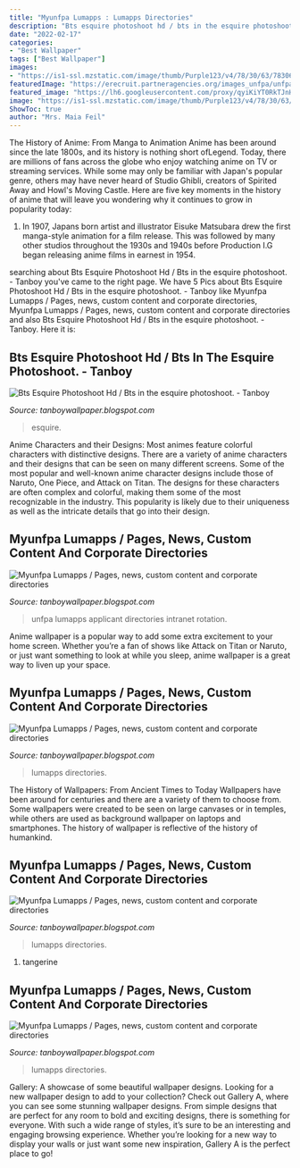 ```yaml
---
title: "Myunfpa Lumapps : Lumapps Directories"
description: "Bts esquire photoshoot hd / bts in the esquire photoshoot."
date: "2022-02-17"
categories:
- "Best Wallpaper"
tags: ["Best Wallpaper"]
images:
- "https://is1-ssl.mzstatic.com/image/thumb/Purple123/v4/78/30/63/78306304-0d42-7c31-c830-17b856918310/pr_source.png/643x0w.jpg"
featuredImage: "https://erecruit.partneragencies.org/images_unfpa/unfpalogo_extension.gif"
featured_image: "https://lh6.googleusercontent.com/proxy/qyiKiYT0RkTJnH0oKsHcrw_JKCDaIlNhMkl6DGTn4LAaLVI25OFY37BKSJOH7HL_D6Ly7C9gZnPBBpFWKomnagj4Y2yAa4Mn_ZdRPvo6sKXNrc-EmiTz4PmZNHmIVxpu"
image: "https://is1-ssl.mzstatic.com/image/thumb/Purple123/v4/78/30/63/78306304-0d42-7c31-c830-17b856918310/pr_source.png/643x0w.jpg"
ShowToc: true
author: "Mrs. Maia Feil"
---
```



The History of Anime: From Manga to Animation
Anime has been around since the late 1800s, and its history is nothing short ofLegend. Today, there are millions of fans across the globe who enjoy watching anime on TV or streaming services. While some may only be familiar with Japan's popular genre, others may have never heard of Studio Ghibli, creators of Spirited Away and Howl's Moving Castle. Here are five key moments in the history of anime that will leave you wondering why it continues to grow in popularity today:
1) In 1907, Japans born artist and illustrator Eisuke Matsubara drew the first manga-style animation for a film release. This was followed by many other studios throughout the 1930s and 1940s before Production I.G began releasing anime films in earnest in 1954.

	

		
searching about Bts Esquire Photoshoot Hd / Bts in the esquire photoshoot. - Tanboy you've came to the right page. We have 5 Pics about Bts Esquire Photoshoot Hd / Bts in the esquire photoshoot. - Tanboy like Myunfpa Lumapps / Pages, news, custom content and corporate directories, Myunfpa Lumapps / Pages, news, custom content and corporate directories and also Bts Esquire Photoshoot Hd / Bts in the esquire photoshoot. - Tanboy. Here it is:
		
    
## Bts Esquire Photoshoot Hd / Bts In The Esquire Photoshoot. - Tanboy

<img loading=lazy src="https://lh6.googleusercontent.com/proxy/qyiKiYT0RkTJnH0oKsHcrw_JKCDaIlNhMkl6DGTn4LAaLVI25OFY37BKSJOH7HL_D6Ly7C9gZnPBBpFWKomnagj4Y2yAa4Mn_ZdRPvo6sKXNrc-EmiTz4PmZNHmIVxpu" onerror="this.onerror=null;this.src='https://tse2.mm.bing.net/th?id=OIP.jeKkr25N5d3I8nuiIj44YQHaF6&amp;pid=15.1';" alt="Bts Esquire Photoshoot Hd / Bts in the esquire photoshoot. - Tanboy">

_Source: tanboywallpaper.blogspot.com_

>esquire. 

	

Anime Characters and their Designs: Most animes feature colorful characters with distinctive designs.
There are a variety of anime characters and their designs that can be seen on many different screens. Some of the most popular and well-known anime character designs include those of Naruto, One Piece, and Attack on Titan. The designs for these characters are often complex and colorful, making them some of the most recognizable in the industry. This popularity is likely due to their uniqueness as well as the intricate details that go into their design.

    
## Myunfpa Lumapps / Pages, News, Custom Content And Corporate Directories

<img loading=lazy src="https://erecruit.partneragencies.org/images_unfpa/unfpalogo_extension.gif" onerror="this.onerror=null;this.src='https://tse2.mm.bing.net/th?id=OIP.7wwFQguaxUI6_povWS6biQHaA5&amp;pid=15.1';" alt="Myunfpa Lumapps / Pages, news, custom content and corporate directories">

_Source: tanboywallpaper.blogspot.com_

>unfpa lumapps applicant directories intranet rotation. 

	

Anime wallpaper is a popular way to add some extra excitement to your home screen. Whether you’re a fan of shows like Attack on Titan or Naruto, or just want something to look at while you sleep, anime wallpaper is a great way to liven up your space.

    
## Myunfpa Lumapps / Pages, News, Custom Content And Corporate Directories

<img loading=lazy src="https://www.siteprice.org/SiteThumbs/i/icthrive.com.jpeg" onerror="this.onerror=null;this.src='https://tse1.mm.bing.net/th?id=OIP.PhhDhklONQ1aJqC1NJJ1kwAAAA&amp;pid=15.1';" alt="Myunfpa Lumapps / Pages, news, custom content and corporate directories">

_Source: tanboywallpaper.blogspot.com_

>lumapps directories. 

	

The History of Wallpapers: From Ancient Times to Today
Wallpapers have been around for centuries and there are a variety of them to choose from. Some wallpapers were created to be seen on large canvases or in temples, while others are used as background wallpaper on laptops and smartphones. The history of wallpaper is reflective of the history of humankind.

    
## Myunfpa Lumapps / Pages, News, Custom Content And Corporate Directories

<img loading=lazy src="https://is1-ssl.mzstatic.com/image/thumb/Purple123/v4/78/30/63/78306304-0d42-7c31-c830-17b856918310/pr_source.png/643x0w.jpg" onerror="this.onerror=null;this.src='https://tse4.mm.bing.net/th?id=OIP.qAH57Sd400D6lnjjSv0OLgHaFj&amp;pid=15.1';" alt="Myunfpa Lumapps / Pages, news, custom content and corporate directories">

_Source: tanboywallpaper.blogspot.com_

>lumapps directories. 

	

1. tangerine 

    
## Myunfpa Lumapps / Pages, News, Custom Content And Corporate Directories

<img loading=lazy src="https://www.unfpa.org/sites/default/files/home/data_image/demographic-dividend-opt1-v1-es.gif" onerror="this.onerror=null;this.src='https://tse2.mm.bing.net/th?id=OIP.woGLyESL8EQOo7QiaBUlhQHaFS&amp;pid=15.1';" alt="Myunfpa Lumapps / Pages, news, custom content and corporate directories">

_Source: tanboywallpaper.blogspot.com_

>lumapps directories. 

	

Gallery: A showcase of some beautiful wallpaper designs.
Looking for a new wallpaper design to add to your collection? Check out Gallery A, where you can see some stunning wallpaper designs. From simple designs that are perfect for any room to bold and exciting designs, there is something for everyone. With such a wide range of styles, it’s sure to be an interesting and engaging browsing experience. Whether you’re looking for a new way to display your walls or just want some new inspiration, Gallery A is the perfect place to go!





	
	
